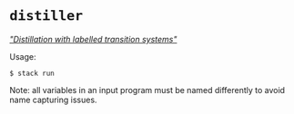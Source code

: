 # `distiller`

[_"Distillation with labelled transition systems"_](https://www.researchgate.net/publication/220989857_Distillation_with_labelled_transition_systems)

Usage:

```
$ stack run
```

Note: all variables in an input program must be named differently to avoid name capturing issues.
